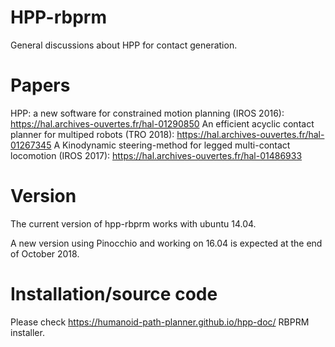 # HPP-rbprm
General discussions about HPP for contact generation.

# Papers
 HPP: a new software for constrained motion planning (IROS 2016): https://hal.archives-ouvertes.fr/hal-01290850
 An efficient acyclic contact planner for multiped robots (TRO 2018): https://hal.archives-ouvertes.fr/hal-01267345
 A Kinodynamic steering-method for legged multi-contact locomotion (IROS 2017): https://hal.archives-ouvertes.fr/hal-01486933

# Version
The current version of hpp-rbprm works with ubuntu 14.04.

A new version using Pinocchio and working on 16.04 is expected at the end of October 2018.

# Installation/source code
Please check https://humanoid-path-planner.github.io/hpp-doc/ RBPRM installer.
